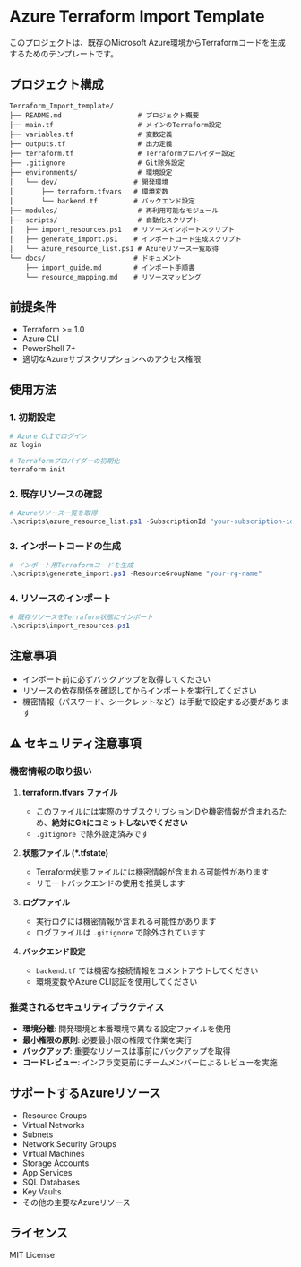 # Azure Terraform Import Template

このプロジェクトは、既存のMicrosoft Azure環境からTerraformコードを生成するためのテンプレートです。

## プロジェクト構成

```
Terraform_Import_template/
├── README.md                   # プロジェクト概要
├── main.tf                     # メインのTerraform設定
├── variables.tf                # 変数定義
├── outputs.tf                  # 出力定義
├── terraform.tf                # Terraformプロバイダー設定
├── .gitignore                  # Git除外設定
├── environments/               # 環境設定
│   └── dev/                   # 開発環境
│       ├── terraform.tfvars   # 環境変数
│       └── backend.tf         # バックエンド設定
├── modules/                    # 再利用可能なモジュール
├── scripts/                    # 自動化スクリプト
│   ├── import_resources.ps1   # リソースインポートスクリプト
│   ├── generate_import.ps1    # インポートコード生成スクリプト
│   └── azure_resource_list.ps1 # Azureリソース一覧取得
└── docs/                      # ドキュメント
    ├── import_guide.md        # インポート手順書
    └── resource_mapping.md    # リソースマッピング
```

## 前提条件

- Terraform >= 1.0
- Azure CLI
- PowerShell 7+
- 適切なAzureサブスクリプションへのアクセス権限

## 使用方法

### 1. 初期設定
```bash
# Azure CLIでログイン
az login

# Terraformプロバイダーの初期化
terraform init
```

### 2. 既存リソースの確認
```powershell
# Azureリソース一覧を取得
.\scripts\azure_resource_list.ps1 -SubscriptionId "your-subscription-id" -ResourceGroupName "your-rg-name"
```

### 3. インポートコードの生成
```powershell
# インポート用Terraformコードを生成
.\scripts\generate_import.ps1 -ResourceGroupName "your-rg-name"
```

### 4. リソースのインポート
```powershell
# 既存リソースをTerraform状態にインポート
.\scripts\import_resources.ps1
```

## 注意事項

- インポート前に必ずバックアップを取得してください
- リソースの依存関係を確認してからインポートを実行してください
- 機密情報（パスワード、シークレットなど）は手動で設定する必要があります

## ⚠️ セキュリティ注意事項

### 機密情報の取り扱い

1. **terraform.tfvars ファイル**
   - このファイルには実際のサブスクリプションIDや機密情報が含まれるため、**絶対にGitにコミットしないでください**
   - `.gitignore` で除外設定済みです

2. **状態ファイル (*.tfstate)**
   - Terraform状態ファイルには機密情報が含まれる可能性があります
   - リモートバックエンドの使用を推奨します

3. **ログファイル**
   - 実行ログには機密情報が含まれる可能性があります
   - ログファイルは `.gitignore` で除外されています

4. **バックエンド設定**
   - `backend.tf` では機密な接続情報をコメントアウトしてください
   - 環境変数やAzure CLI認証を使用してください

### 推奨されるセキュリティプラクティス

- **環境分離**: 開発環境と本番環境で異なる設定ファイルを使用
- **最小権限の原則**: 必要最小限の権限で作業を実行
- **バックアップ**: 重要なリソースは事前にバックアップを取得
- **コードレビュー**: インフラ変更前にチームメンバーによるレビューを実施

## サポートするAzureリソース

- Resource Groups
- Virtual Networks
- Subnets
- Network Security Groups
- Virtual Machines
- Storage Accounts
- App Services
- SQL Databases
- Key Vaults
- その他の主要なAzureリソース

## ライセンス

MIT License
